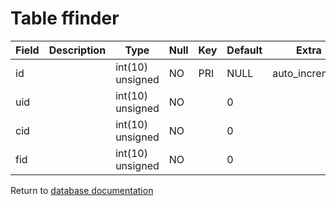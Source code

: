 Table ffinder
=============

| Field | Description | Type             | Null | Key | Default | Extra           |
| ----- | ----------- | ---------------- | ---- | --- | ------- | --------------- |
| id    |             | int(10) unsigned | NO   | PRI | NULL    | auto_increment  |
| uid   |             | int(10) unsigned | NO   |     | 0       |                 |
| cid   |             | int(10) unsigned | NO   |     | 0       |                 |
| fid   |             | int(10) unsigned | NO   |     | 0       |                 |

Return to [database documentation](help/database)
